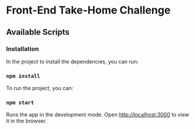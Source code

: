 # Front-End Take-Home Challenge

## Available Scripts

### Installation

In the project to install the dependencies, you can run:

### `npm install`

To run the project, you can:

### `npm start`

Runs the app in the development mode. 
Open [http://localhost:3000](http://localhost:3000) to view it in the browser.

